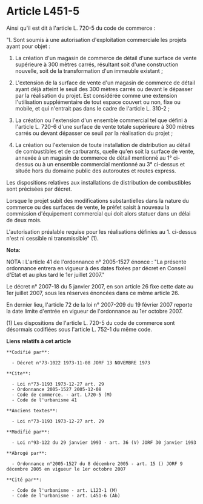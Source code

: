 # Article L451-5

Ainsi qu'il est dit à l'article L. 720-5 du code de commerce :

"I. Sont soumis à une autorisation d'exploitation commerciale les projets ayant pour objet :

1. La création d'un magasin de commerce de détail d'une surface de vente supérieure à 300 mètres carrés, résultant soit d'une
construction nouvelle, soit de la transformation d'un immeuble existant ;

2. L'extension de la surface de vente d'un magasin de commerce de détail ayant déjà atteint le seuil des 300 mètres carrés ou
devant le dépasser par la réalisation du projet. Est considérée comme une extension l'utilisation supplémentaire de tout
espace couvert ou non, fixe ou mobile, et qui n'entrait pas dans le cadre de l'article L. 310-2 ;

3. La création ou l'extension d'un ensemble commercial tel que défini à l'article L. 720-6 d'une surface de vente totale
supérieure à 300 mètres carrés ou devant dépasser ce seuil par la réalisation du projet ;

4. La création ou l'extension de toute installation de distribution au détail de combustibles et de carburants, quelle qu'en
soit la surface de vente, annexée à un magasin de commerce de détail mentionné au 1° ci-dessus ou à un ensemble commercial
mentionné au 3° ci-dessus et située hors du domaine public des autoroutes et routes express.

Les dispositions relatives aux installations de distribution de combustibles sont précisées par décret.

Lorsque le projet subit des modifications substantielles dans la nature du commerce ou des surfaces de vente, le préfet
saisit à nouveau la commission d'équipement commercial qui doit alors statuer dans un délai de deux mois. 

L'autorisation préalable requise pour les réalisations définies au 1. ci-dessus n'est ni cessible ni transmissible" (1).

**Nota:**

NOTA : L'article 41 de l'ordonnance n° 2005-1527 énonce : "La présente ordonnance entrera en vigueur à des dates fixées par
décret en Conseil d'Etat et au plus tard le 1er juillet 2007."

Le décret n° 2007-18 du 5 janvier 2007, en son article 26 fixe cette date au 1er juillet 2007, sous les réserves énoncées
dans ce même article 26.

En dernier lieu, l'article 72 de la loi n° 2007-209 du 19 février 2007 reporte la date limite d'entrée en vigueur de
l'ordonnance au 1er octobre 2007.

(1) Les dispositions de l'article L. 720-5 du code de commerce sont désormais codifiées sous l'article L. 752-1 du même code.

**Liens relatifs à cet article**

	**Codifié par**:

	  - Décret n°73-1022 1973-11-08 JORF 13 NOVEMBRE 1973

	**Cite**:

	  - Loi n°73-1193 1973-12-27 art. 29
	  - Ordonnance 2005-1527 2005-12-08
	  - Code de commerce. - art. L720-5 (M)
	  - Code de l'urbanisme 41

	**Anciens textes**:

	  - Loi n°73-1193 1973-12-27 art. 29

	**Modifié par**:

	  - Loi n°93-122 du 29 janvier 1993 - art. 36 (V) JORF 30 janvier 1993

	**Abrogé par**:

	  - Ordonnance n°2005-1527 du 8 décembre 2005 - art. 15 () JORF 9 décembre 2005 en vigueur le 1er octobre 2007

	**Cité par**:

	  - Code de l'urbanisme - art. L123-1 (M)
	  - Code de l'urbanisme - art. L451-6 (Ab)
